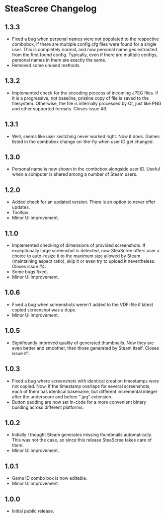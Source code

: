 # SteaScree Changelog

## 1.3.3
* Fixed a bug when personal names were not populated to the respective combobox, if there are multiple config.cfg files were found for a single user. This is completely normal, and now personal name ges extracted from the first found config. Typically, even if there are multiple configs, personal names in them are exactly the same.
* Removed some unused methods.

## 1.3.2
* Implemented check for the encoding process of incoming JPEG files. If it is a progressive, not baseline, pristine copy of file is saved to the filesystem. Otherwise, the file is internally processed by Qt, just like PNG and other supported formats. Closes issue #9.

## 1.3.1
* Well, seems like user switching never worked right. Now it does. Games listed in the combobox change on-the-fly when user ID get changed.

## 1.3.0
* Personal name is now shown in the combobox alongside user ID. Useful when a computer is shared among a number of Steam users.

## 1.2.0
* Added check for an updated version. There is an option to never offer updates.
* Tooltips.
* Minor UI improvement.

## 1.1.0
* Implemented checking of dimensions of provided screenshots. If exceptionally large screenshot is detected, now SteaScree offers user a choice to auto-resize it to the maximum size allowed by Steam (maintaining aspect ratio), skip it or even try to upload it nevertheless. Closes issue #4.
* Some bugs fixed.
* Minor UI improvement.

## 1.0.6
* Fixed a bug when screenshots weren't added to the VDF-file if latest copied screenshot was a dupe.
* Minor UI improvement.

## 1.0.5
* Significantly improved quality of generated thumbnails. Now they are even better and smoother, than those generated by Steam itself. Closes issue #1.

## 1.0.3
* Fixed a bug where screenshots with identical creation timestamps were not copied. Now, if the timestamp overlaps for several screenshots, each of them has identical basename, but different incremental integer after the underscore and before ".jpg" extension.
* Button padding are now set in-code for a more convenient binary building across different platforms.

## 1.0.2
* Initially I thought Steam generates missing thumbnails automatically. This was not the case, so since this release SteaScree takes care of them.
* Minor UI improvement.

## 1.0.1
* Game ID combo box is now editable.
* Minor UI improvement.

## 1.0.0

* Initial public release.